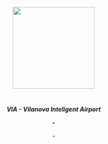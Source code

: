 <p align="center">
<img src="https://github.com/user-attachments/assets/ad67f82a-8402-4605-8558-3d41bd8a9da8" height="190">
</p>

<h1 align="center">
</h1>
<p align="center"><i><b> VIA - Vilanova Inteligent Airport </b></i></p>
<p align="center"><i><b> - </b></i></p>
<p align="center">
- 
<p>
